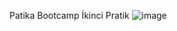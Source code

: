 Patika Bootcamp İkinci Pratik 
![image](https://github.com/user-attachments/assets/e35226a1-f968-4b53-a265-cad9dd19f4af)
